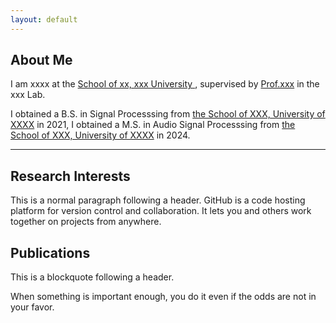 ```yaml
---
layout: default
---
```


## About Me
I am xxxx at the [School of xx, xxx University ](https://), supervised by [Prof.xxx](https://) in the xxx Lab. <br>

I obtained a B.S. in Signal Processsing from [the School of XXX, University of XXXX](https://) in 2021, I obtained a M.S. in Audio Signal Processsing from [the School of XXX, University of XXXX](https://) in 2024.

---
## Research Interests

This is a normal paragraph following a header. GitHub is a code hosting platform for version control and collaboration. It lets you and others work together on projects from anywhere.

## Publications

This is a blockquote following a header.

When something is important enough, you do it even if the odds are not in your favor.
